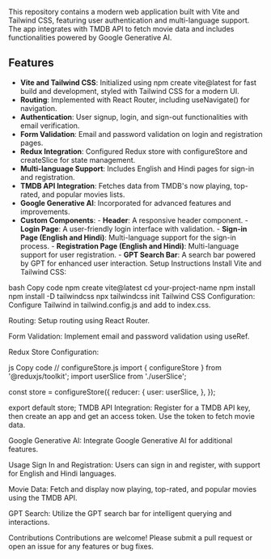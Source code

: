 This repository contains a modern web application built with Vite and Tailwind CSS, featuring user authentication and multi-language support. The app integrates with TMDB API to fetch movie data and includes functionalities powered by Google Generative AI.

## Features
  - **Vite and Tailwind CSS**: Initialized using npm create vite@latest for fast build and development, styled with Tailwind CSS for a modern UI.
  - **Routing**: Implemented with React Router, including useNavigate() for navigation.
  - **Authentication**: User signup, login, and sign-out functionalities with email verification.
  - **Form Validation**: Email and password validation on login and registration pages.
  - **Redux Integration**: Configured Redux store with configureStore and createSlice for state management.
  - **Multi-language Support**: Includes English and Hindi pages for sign-in and registration.
  - **TMDB API Integration**: Fetches data from TMDB's now playing, top-rated, and popular movies lists.
  - **Google Generative AI**: Incorporated for advanced features and improvements.
  - **Custom Components**:
          - **Header**: A responsive header component.
          - **Login Page**: A user-friendly login interface with validation.
          - **Sign-in Page (English and Hindi)**: Multi-language support for the sign-in process.
          - **Registration Page (English and Hindi)**: Multi-language support for user registration.
          - **GPT Search Bar**: A search bar powered by GPT for enhanced user interaction.
Setup Instructions
Install Vite and Tailwind CSS:

bash
Copy code
npm create vite@latest
cd your-project-name
npm install
npm install -D tailwindcss
npx tailwindcss init
Tailwind CSS Configuration:
Configure Tailwind in tailwind.config.js and add to index.css.

Routing:
Setup routing using React Router.

Form Validation:
Implement email and password validation using useRef.

Redux Store Configuration:

js
Copy code
// configureStore.js
import { configureStore } from '@reduxjs/toolkit';
import userSlice from './userSlice';

const store = configureStore({
    reducer: {
        user: userSlice,
    },
});

export default store;
TMDB API Integration:
Register for a TMDB API key, then create an app and get an access token. Use the token to fetch movie data.

Google Generative AI:
Integrate Google Generative AI for additional features.

Usage
Sign In and Registration:
Users can sign in and register, with support for English and Hindi languages.

Movie Data:
Fetch and display now playing, top-rated, and popular movies using the TMDB API.

GPT Search:
Utilize the GPT search bar for intelligent querying and interactions.

Contributions
Contributions are welcome! Please submit a pull request or open an issue for any features or bug fixes.